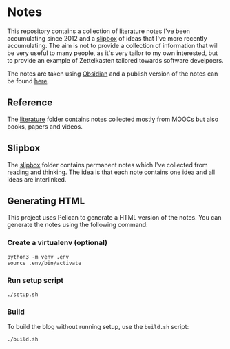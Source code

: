 # Notes

This repository contains a collection of literature notes I've been accumulating since 2012 and a [slipbox](https://en.wikipedia.org/wiki/Zettelkasten) of ideas that I've more recently accumulating. The aim is not to provide a collection of information that will be very useful to many people, as it's very tailor to my own interested, but to provide an example of Zettelkasten tailored towards software develpoers.

The notes are taken using [Obsidian](https://obsidian.md/) and a publish version of the notes can be found [here](https://publish.obsidian.md/lex).

## Reference

The [literature](literature) folder contains notes collected mostly from MOOCs but also books, papers and videos.

## Slipbox

The [slipbox](slipbox) folder contains permanent notes which I've collected from reading and thinking. The idea is that each note contains one idea and all ideas are interlinked.

## Generating HTML

This project uses Pelican to generate a HTML version of the notes. You can generate the notes using the following command:

### Create a virtualenv (optional)

```
python3 -m venv .env
source .env/bin/activate
```

### Run setup script

```
./setup.sh
```

### Build

To build the blog without running setup, use the `build.sh` script:

```
./build.sh
```
